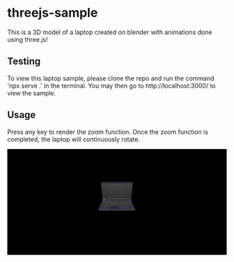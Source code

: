 # threejs-sample
This is a 3D model of a laptop created on blender with animations done using three.js!

## Testing
To view this laptop sample, please clone the repo and run the command 'npx serve .' in the terminal. You may then go to http://localhost:3000/ to view the sample.

## Usage
Press any key to render the zoom function. Once the zoom function is completed, the laptop will continuously rotate.  
  
![Alt text](chrome-capture-2023-6-20.gif)
